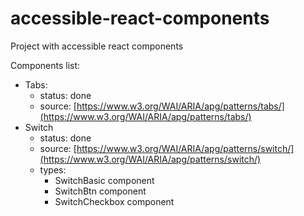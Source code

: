 # accessible-react-components

Project with accessible react components

Components list:

-   Tabs:
    -   status: done
    -   source: [https://www.w3.org/WAI/ARIA/apg/patterns/tabs/](https://www.w3.org/WAI/ARIA/apg/patterns/tabs/)
-   Switch
    -   status: done
    -   source: [https://www.w3.org/WAI/ARIA/apg/patterns/switch/](https://www.w3.org/WAI/ARIA/apg/patterns/switch/)
    -   types:
        -   SwitchBasic component
        -   SwitchBtn component
        -   SwitchCheckbox component
